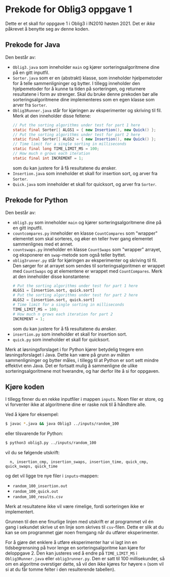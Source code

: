 # Prekode for Oblig3 oppgave 1

Dette er et skall for oppgave 1 i Oblig3 i IN2010 høsten 2021. Det er _ikke_
påkrevet å benytte seg av denne koden.

## Prekode for Java

Den består av:

- `Oblig3.java` som inneholder `main` og kjører sorteringsalgoritmene dine på
  en gitt inputfil.
- `Sorter.java` som er en (abstrakt) klasse, som inneholder hjelpemetoder for å
  telle sammenligninger og bytter. I tillegg inneholder den hjelpemetoder for å
  kunne ta tiden på sorteringen, og returnere resultatene i form av strenger.
  Skal du bruke denne prekoden bør alle sorteringsalgoritmene dine
  implementeres som en egen klasse som arver fra `Sorter`.
- `Oblig3Runner.java` står for kjøringen av eksperimenter og skriving til
  fil. Merk at den inneholder disse feltene:
  ```java
  // Put the sorting algorithms under test for part 1 here
  static final Sorter[] ALGS1 = { new Insertion(), new Quick() };
  // Put the sorting algorithms under test for part 2 here
  static final Sorter[] ALGS2 = { new Insertion(), new Quick() };
  // Time limit for a single sorting in milliseconds
  static final long TIME_LIMIT_MS = 100;
  // How much n grows each iteration
  static final int INCREMENT = 1;
  ```
  som du kan justere for å få resultatene du ønsker.
- `Insertion.java` som inneholder et skall for insertion sort, og arver fra
  `Sorter`.
- `Quick.java` som inneholder et skall for quicksort, og arver fra `Sorter`.

## Prekode for Python

Den består av:

- `oblig3.py` som inneholder `main` og kjører sorteringsalgoritmene dine på en
  gitt inputfil.
- `countcompares.py` inneholder en klasse `CountCompares` som "wrapper"
  elementet som skal sorteres, og øker en teller hver gang elementet
  sammenlignes med et annet.
- `countswaps.py` inneholder en klasse `CountSwaps` som "wrapper" arrayet, og
  eksponerer en `swap`-metode som også teller byttet.
- `oblig3runner.py` står for kjøringen av eksperimenter og skriving til fil.
  Den sørger for at arrayet som sendes til sorteringsalgoritmen er wrappet med
  `CountSwaps` og at elementene er wrappet med `CountCompares`.
  Merk at den inneholder disse konstantene:
  ```python
  # Put the sorting algorithms under test for part 1 here
  ALGS1 = [insertion.sort, quick.sort]
  # Put the sorting algorithms under test for part 2 here
  ALGS2 = [insertion.sort, quick.sort]
  # Time limit for a single sorting in milliseconds
  TIME_LIMIT_MS = 100;
  # How much n grows each iteration for part 2
  INCREMENT = 1;
  ```
  som du kan justere for å få resultatene du ønsker.
- `insertion.py` som inneholder et skall for insertion sort.
- `quick.py` som inneholder et skall for quicksort.

Merk at løsningsforslaget i for Python kjører betydelig tregere enn
løsningsforslaget i Java. Dette kan være på grunn av måten sammenligninger og
bytter måles, i tillegg til at Python er sort sett mindre effektivt enn Java.
Det er fortsatt mulig å sammenligne de ulike sorteringsalgoritmene mot
hverandre, og har derfor lite å si for oppgaven.

## Kjøre koden

I tillegg finner du en rekke inputfiler i mappen `inputs`. Noen filer er store,
og vi forventer ikke at algoritmene dine er raske nok til å håndtere alle.

Ved å kjøre for eksempel:

```sh
$ javac *.java && java Oblig3 ../inputs/random_100
```

eller tilsvarende for Python:

```sh
$ python3 oblig3.py ../inputs/random_100
```

vil du se følgende utskrift:

```
  n, insertion_cmp, insertion_swaps, insertion_time, quick_cmp, quick_swaps, quick_time
```

og det vil ligge tre nye filer i `inputs`-mappen:

- `random_100_insertion.out`
- `random_100_quick.out`
- `random_100_results.csv`

Merk at resultatene ikke vil være rimelige, fordi sorteringen ikke er
implementert.

Grunnen til den ene finurlige linjen med utskrift er at programmet vil én gang
i sekundet skrive ut en linje som skrives til `csv`-filen. Dette er slik at du
kan se om programmet gjør noen fremgang når du utfører eksperimenter.

For å gjøre det enklere å utføre eksperimenter har vi lagt inn en
tidsbegrensning på hvor lenge en sorteringsalgoritme kan kjøre for
deloppgave 2. Den kan justeres ved å endre på `TIME_LIMIT_MS` i
`Oblig3Runner.java` eller `oblig3runner.py`. Den er satt til 100 millisekunder,
så om en algoritme overstiger dette, så vil den ikke kjøres for høyere `n` (som
vil si at du får tomme felter i den resulterende tabellen).
